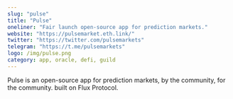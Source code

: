 ```yaml
---
slug: "pulse"
title: "Pulse"
oneliner: "Fair launch open-source app for prediction markets."
website: "https://pulsemarket.eth.link/"
twitter: "https://twitter.com/pulsemarkets"
telegram: "https://t.me/pulsemarkets"
logo: /img/pulse.png
category: app, oracle, defi, guild
---
```


Pulse is an open-source app for prediction markets, by the community, for the community. built on Flux Protocol.
